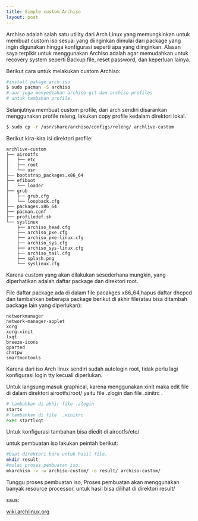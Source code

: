```yaml
---
title: Simple custom Archiso
layout: post
---
```


Archiso adalah salah satu utility dari Arch Linux yang memungkinkan untuk membuat custom iso sesuai yang diinginkan dimulai dari package yang ingin digunakan hingga konfigurasi seperti apa yang diinginkan. Alasan saya terpikir untuk menggunakan Archiso adalah agar memudahkan untuk recovery system seperti Backup file, reset password, dan keperluan lainya.

Berikut cara untuk melakukan custom Archiso:

```bash
#install pakage arch iso
$ sudo pacman -S archiso
# aur juga menyediakan archiso-git dan archiso-profiles
# untuk tambahan profile.
```
Selanjutnya membuat custom profile, dari arch sendiri disarankan menggunakan profile releng, lakukan copy profile kedalam direktori lokal.

```bash
$ sudo cp -r /usr/share/archiso/configs/releng/ archlive-custom
```
Berikut kira-kira isi direktori profile:
```
archlive-custom
├── airootfs
│   ├── etc
│   ├── root
│   └── usr
├── bootstrap_packages.x86_64
├── efiboot
│   └── loader
├── grub
│   ├── grub.cfg
│   └── loopback.cfg
├── packages.x86_64
├── pacman.conf
├── profiledef.sh
└── syslinux
    ├── archiso_head.cfg
    ├── archiso_pxe.cfg
    ├── archiso_pxe-linux.cfg
    ├── archiso_sys.cfg
    ├── archiso_sys-linux.cfg
    ├── archiso_tail.cfg
    ├── splash.png
    └── syslinux.cfg
```
Karena custom yang akan dilakukan sesederhana mungkin, yang diperhatikan adalah daftar package dan direktori root.

File daftar package ada di dalam file pacakges.x86_64,hapus daftar dhcpcd dan tambahkan beberapa package berikut di akhir file(atau bisa ditambah package lain yang diperlukan):
```
networkmanager
network-manager-applet
xorg
xorg-xinit
lxqt
breeze-icons
gparted
chntpw
smartmontools
```
Karena dari iso Arch linux sendiri sudah autologin root, tidak perlu lagi konfigurasi login tty kecuali diperlukan.

Untuk langsung masuk graphical, karena menggunakan xinit maka edit file di dalam direktori airootfs/root/ yaitu file .zlogin dan file .xinitrc .

```bash
# tambahkan di akhir file .zlogin
startx 
# tambahkan di file  .xinitrc
exec startlxqt
```
Untuk konfigurasi tambahan bisa diedit di airootfs/etc/ 

untuk pembuatan iso lakukan peintah berikut:
```bash
#buat direktori baru untuk hasil file.
mkdir result
#mulai proses pembuatan iso.
mkarchiso -v -w archiso-custom/ -o result/ archiso-custom/
```
Tunggu proses pembuatan iso, Proses pembuatan akan menggunakan banyak resource processor. untuk hasil bisa dilihat di direktori result/  

saus:

[wiki.archlinux.org](https://wiki.archlinux.org/title/archiso)
